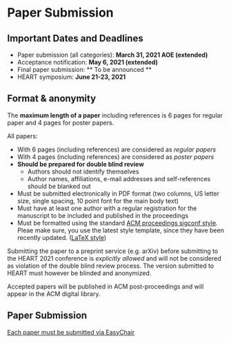# Paper Submission

## Important Dates and Deadlines

* Paper submission (all categories): **March 31, 2021 AOE (extended)**
* Acceptance notification: **May 6, 2021 (extended)**
* Final paper submission: ** To be announced **
* HEART symposium: **June 21-23, 2021**

## Format & anonymity

The **maximum length of a paper** including references is 6 pages for regular paper and 4 pages for poster papers.

All papers:

* With 6 pages (including references) are considered as _regular papers_
* With 4 pages (including references) are considered as _poster papers_
* **Should be prepared for double blind review**
	* Authors should not identify themselves
	* Author names, affiliations, e-mail addresses and self-references should be blanked out
* Must be submitted electronically in PDF format (two columns, US letter size, single spacing, 10 point font for the main body text)
* Must have at least one author with a regular registration for the manuscript to be included and published in the proceedings
* Must be formatted using the standard [ACM proceedings sigconf style](https://www.acm.org/publications/proceedings-template). Pleae make sure, you use the latest style template, since they have been recently updated. ([LaTeX style](https://www.acm.org/binaries/content/assets/publications/consolidated-tex-template/acmart-master.zip))

Submitting the paper to a preprint service (e.g. arXiv) before submitting to the HEART 2021 conference is _explicitly allowed_ and will not be considered as violation of the double blind review process. The version submitted to HEART must however be blinded and anonymized.

Accepted papers will be published in ACM post-proceedings and will appear in the ACM digital library.

## Paper Submission

[Each paper must be submitted via EasyChair](https://easychair.org/conferences/?conf=heart2021)
